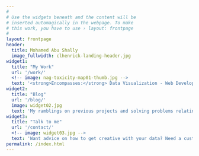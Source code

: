 ```yaml
---
#
# Use the widgets beneath and the content will be
# inserted automagically in the webpage. To make
# this work, you have to use › layout: frontpage
#
layout: frontpage
header:
  title: Mohamed Abu Shally
  image_fullwidth: clhenrick-landing-header.jpg
widget1:
  title: "My Work"
  url: '/work/'
  <!-- image: nag-toxicity-map01-thumb.jpg -->
  text: '<strong>Encompasses:</strong> Data Visualization - Web Development - Cartographic Design - Open Source GIS - Data Wrangling'
widget2:
  title: "Blog"
  url: '/blog/'
  image: widget02.jpg
  text: 'My ramblings on previous projects and solving problems relating to the web, data, cartography, and design.'
widget3:
  title: "Talk to me"
  url: '/contact/'
  <!-- image: widget03.jpg -->
  text: 'Want advice on how to get creative with your data? Need a custom mapping solution? Or just want to say hello?'
permalink: /index.html
---
```

